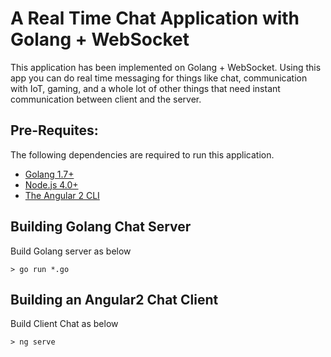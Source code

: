 
# A Real Time Chat Application with Golang + WebSocket
This application has been implemented on Golang + WebSocket. Using this app you can do real time messaging for things like chat, communication with IoT, gaming, and a whole lot of other things that need instant communication between client and the server.

## Pre-Requites:
The following dependencies are required to run this application.
* [Golang 1.7+](https://golang.org/)
* [Node.js 4.0+](https://nodejs.org/en/)
* [The Angular 2 CLI](https://cli.angular.io/)


## Building Golang Chat Server
Build Golang server as below

    > go run *.go

## Building an Angular2 Chat Client
Build Client Chat as below

    > ng serve


